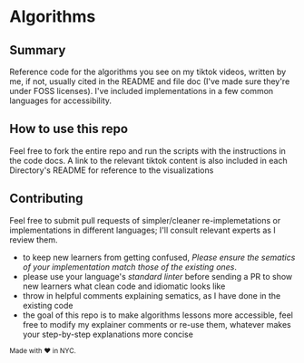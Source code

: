 # Algorithms

## Summary
Reference code for the algorithms you see on my tiktok videos, written by me, if not, usually cited in the README and file doc (I've made sure they're under FOSS licenses). I've included implementations in a few common languages for accessibility.

## How to use this repo
Feel free to fork the entire repo and run the scripts with the instructions in the code docs. A link to the relevant tiktok content is also included in each Directory's README for reference to the visualizations

## Contributing
Feel free to submit pull requests of simpler/cleaner re-implemetations or implementations in different languages; I'll consult relevant experts as I review them. 
 - to keep new learners from getting confused, *Please ensure the sematics of your implementation match those of the existing ones*.
 - please use your language's *standard linter* before sending a PR to show new learners what clean code and idiomatic looks like
 - throw in helpful comments explaining sematics, as I have done in the existing code
 - the goal of this repo is to make algorithms lessons more accessible, feel free to modify my explainer comments or re-use them, whatever makes your step-by-step  explanations more concise

<sup> Made with :heart: in NYC. </sup>
